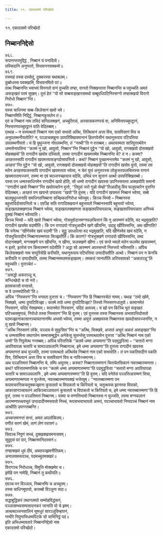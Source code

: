 ```yaml
---
title: ११. एकादसमो परिच्छेदो

---
```

११. एकादसमो परिच्छेदो  


## निब्बाननिद्देसो

७६८.  
रूपानन्तरमुद्दिट्ठं , निब्बानं यं पनादितो।  
तस्सिदानि अनुप्पत्तो, विभावननयक्कमो॥  
७६९.  
तस्माहं तस्स दस्सेतुं, दुक्करस्स यथाबलम्।  
दुब्बोधस्स पवक्खामि, विभावनमितो परं॥  
तत्थ निब्बानन्ति भवाभवं विननतो वानं वुच्चति तण्हा, वानतो निक्खन्तत्ता निब्बानन्ति च पवुच्चति अमतं असङ्खतं परमं सुखम्। वुत्तं हेतं ‘‘यो सो सब्बसङ्खारसमथो सब्बूपधिपटिनिस्सग्गो तण्हाक्खयो विरागो निरोधो निब्बान’’न्ति।  
७७०.  
यस्स चाधिगमा सब्ब-किलेसानं खयो भवे।  
निब्बानमिति निद्दिट्ठं, निब्बानकुसलेन तं॥  
एतं च निब्बानं नाम तयिदं सन्तिलक्खणं, अच्चुतिरसं, अस्सासकरणरसं वा, अनिमित्तपच्चुपट्ठानं, निस्सरणपच्चुपट्ठानं वाति वेदितब्बम्।  
एत्थाह – न परमत्थतो निब्बानं नाम एको सभावो अत्थि, तित्थियानं अत्ता विय, ससविसाणं विय च अनुपलब्भनीयतोति? न, पञ्ञाचक्खुना उपपरिक्खियमानानं हितगवेसीनं यथानुरूपाय पटिपत्तिया उपलब्भनीयतो। यं हि पुथुज्जना नोपलब्भन्ति, तं ‘‘नत्थी’’ति न वत्तब्बम्। अथायस्मता सारिपुत्तत्थेरेन धम्मसेनापतिना ‘‘कतमं नु खो, आवुसो, निब्बान’’न्ति निब्बानं पुट्ठेन ‘‘यो खो, आवुसो, रागक्खयो दोसक्खयो मोहक्खयो’’ति रागादीनं खयोव दस्सितो, तस्मा रागादीनं खयमत्तमेव निब्बानन्ति चे? तं न। कस्मा? अरहत्तस्सापि रागादीनं खयमत्तपसङ्गदोसापत्तितो। कथं? निब्बानं पुच्छानन्तरमेव ‘‘कतमं नु खो, आवुसो, अरहत्त’’न्ति पुट्ठेन ‘‘यो खो, आवुसो, रागक्खयो दोसक्खयो मोहक्खयो’’ति रागादीनं खयोव वुत्तो, तस्मा तव मतेन अरहत्तफलस्सापि रागादीनं खयमत्तता भवेय्य, न चेतं युत्तं अनुत्तरस्स लोकुत्तरफलचित्तस्स रागानं खयमत्ततापज्जनं, तस्मा मा एवं ब्यञ्जनच्छायाय वदेसि, उभिन्नं पन सुत्तानं अत्थो उपपरिक्खितब्बो।  
यस्स पन धम्मस्साधिगमेन रागादीनं खयो होति, सो धम्मो रागादीनं खयस्स उपनिस्सयत्ता अक्खयोपि समानो ‘‘रागादीनं खयो निब्बान’’न्ति खयोपचारेन वुत्तो, ‘‘तिपुसं जरो गुळो सेम्हो’’तिआदीसु विय फलूपचारेन वुत्तन्ति वेदितब्बम्। अरहत्तं पन खयन्ते उप्पन्नत्ता ‘‘खयो’’ति वुत्तम्। यदि रागादीनं खयमत्तं निब्बानं भवेय्य, सब्बे बालपुथुज्जनापि समधिगतनिब्बाना सच्छिकतनिरोधा भवेय्युम्। किञ्च भिय्यो – निब्बानस्स बहुत्तादिदोसापत्तितो च। एवञ्हि सति रागादिक्खयानं बहुभावतो निब्बानस्सापि बहुभावो भवेय्य, सङ्खतलक्खणञ्च निब्बानं भवेय्य, सङ्खतलक्खणत्ता सङ्खतपरियापन्नञ्च, सङ्खतपरियापन्नत्ता अनिच्चं दुक्खं निब्बानं भवेय्याति।  
किञ्च भिय्यो – यदि खयो निब्बानं भवेय्य, गोत्रभुवोदानमग्गफलचित्तानं किं नु आरम्मणं वदेसि, वद भद्रमुखाति? रागादीनं खयमेव वदामीति। किं पन रागादयो गोत्रभुआदीनं खणे खीयन्ति, उदाहु खीयिस्सन्ति, अथ खीणाति? किं पनेत्थ ‘‘खीणेस्वेव खयं वदामी’’ति। सुट्ठु उपधारेत्वा वद भद्रमुखाति, यदि खीणेस्वेव खयं वदेसि, न गोत्रभुचित्तादीनं निब्बानारम्मणता सिज्झतीति। किं कारणं? गोत्रभुक्खणे रागादयो खीयिस्सन्ति, तथा वोदानक्खणे, मग्गक्खणे पन खीयन्ति, न खीणा, फलक्खणे खीणा। एवं सन्ते भवतो मतेन फलमेव खयारम्मणं, न इतरे, इतरेसं पन किमारम्मणं वदेसीति ? अद्धा सो आरम्मणं अपस्सन्तो निरुत्तरो भविस्सति। अपिच किलेसक्खयो नाम सप्पुरिसेहि करीयति, यथानुरूपाय पटिपत्तिया उप्पादीयतीति अत्थो। निब्बानं पन न केनचि करीयति न उप्पादीयति, तस्मा निब्बानममतमसङ्खतम्। तमकतं जानातीति अरियसावको ‘‘अकतञ्ञू’’ति पवुच्चति। वुत्तञ्चेतं –  
७७१.  
‘‘असद्धो अकतञ्ञू च,  
सन्धिच्छेदो च यो नरो।  
हतावकासो वन्तासो,  
स वे उत्तमपोरिसो’’ति॥  
अपिच ‘‘निस्सरण’’न्ति भगवता वुत्तत्ता च। ‘‘निस्सरण’’न्ति हि निब्बानस्सेतं नामम्। यथाह ‘‘तयो खोमे, भिक्खवे, धम्मा दुप्पटिविज्झा। कतमे तयो धम्मा दुप्पटिविज्झा? तिस्सो निस्सरणधातुयो। कामानमेतं निस्सरणं, यदिदं नेक्खम्मम्। रूपानमेतं निस्सरणं, यदिदं अरूपम्। यं खो पन किञ्चि भूतं सङ्खतं पटिच्चसमुप्पन्नं, निरोधो तस्स निस्सरण’’न्ति हि वुत्तम्। एवं वुत्तस्स तस्स निब्बानस्स अभावपत्तिदोसतो पठमज्झानाकासानञ्चायतनानम्पि अभावो भवेय्य, तस्मा अयुत्तं अक्खयस्स निब्बानस्स खयदोसापज्जनन्ति, न तु खयो निब्बानम्।  
‘‘अत्थि निस्सरणं लोके, पञ्ञाय मे सुफुसित’’न्ति च ‘‘अत्थि, भिक्खवे, अजातं अभूतं अकतं असङ्खत’’न्ति च धम्मसामिना तथागतेन सम्मासम्बुद्धेन अनेकेसु सुत्तन्तेसु परमत्थवसेन वुत्तत्ता ‘‘अत्थि निब्बानं नाम एको धम्मो’’ति निट्ठमेत्थ गन्तब्बम्। अपिच परित्तत्तिके ‘‘कतमे धम्मा अप्पमाणा’’ति पदमुद्धरित्वा – ‘‘चत्तारो मग्गा अपरियापन्ना चत्तारि च सामञ्ञफलानि निब्बानञ्च, इमे धम्मा अप्पमाणा’’ति वुत्तत्ता रागादीनं खयस्स अप्पमाणत्तं कथं युज्जति, तस्मा परमत्थतो अत्थियेव निब्बानं नाम एको सभावोति। तं पन पकतिवादीनं पकति विय, तित्थियानं अत्ता विय च ससविसाणं विय च नाविज्जमानम्।  
अथ पञ्ञत्तिमत्तं निब्बानन्ति चे, तम्पि अयुत्तम्। कस्मा? निब्बानारम्मणानं चित्तचेतसिकानं नवत्तब्बारम्मणत्ता। कथं? परित्तारम्मणत्तिके च पन ‘‘कतमे धम्मा अप्पमाणारम्मणा’’ति पदमुद्धरित्वा ‘‘चत्तारो मग्गा अपरियापन्ना चत्तारि च सामञ्ञफलानि , इमे धम्मा अप्पमाणारम्मणा’’ति हि वुत्तम्। यदि पनेतेसं पञ्ञत्तिआरम्मणं सिया, अप्पमाणारम्मणता न युज्जेय्य, नवत्तब्बारम्मणपक्खं भजेय्युम्। ‘‘नवत्तब्बारम्मणा पन रूपावचरत्तिकचतुक्कज्झाना कुसलतो च विपाकतो च किरियतो च, चतुत्थस्स झानस्स विपाको, आकासानञ्चायतनं आकिञ्चञ्ञायतनं कुसलतो च विपाकतो च किरियतो च, इमे धम्मा नवत्तब्बारम्मणा’’ति हि वुत्तं, तस्मा न पञ्ञत्तिमत्तं निब्बानम्। यस्मा च पण्णत्तिभावो निब्बानस्स न युज्जति, तस्मा मग्गफलानं आरम्मणपच्चयभूतं उप्पादादीनमभावतो निच्चं, रूपसभावाभावतो अरूपं, पपञ्चाभावतो निप्पपञ्चं निब्बानं नाम अत्थीति उपगन्तब्बन्ति।  
७७२.  
अच्चन्तमनन्तं सन्तं, अमतं अपलोकितम्।  
पणीतं सरणं खेमं, ताणं लेणं परायणं॥  
७७३.  
सिवञ्च निपुणं सच्चं, दुक्खक्खयमनासवम्।  
सुदुद्दसं परं पारं, निब्बानमनिदस्सनं॥  
७७४.  
तण्हाक्खयं धुवं दीपं, अब्यापज्झमनीतिकम्।  
अनालयमरूपञ्च, पदमच्चुतमक्खरं॥  
७७५.  
विरागञ्च निरोधञ्च, विमुत्ति मोक्खमेव च।  
इमेहि पन नामेहि, निब्बानं तु कथीयति॥  
७७६.  
एवञ्च पन विञ्ञाय, निब्बानम्पि च अच्चुतम्।  
तस्स चाधिगमूपायो, कत्तब्बो विञ्ञुना सदा॥  
७७७.  
सद्धाबुद्धिकरं तथागतमते सम्मोहविद्धंसनं,  
पञ्ञासम्भवसम्पसादनकरं जानाति यो चे इमम्।  
अत्थब्यञ्जनसालिनं सुमधुरं सारञ्ञुविम्हापनं,  
गम्भीरे निपुणाभिधम्मपिटके सो याभिनिट्ठं पदं॥  
इति अभिधम्मावतारे निब्बाननिद्देसो नाम  
एकादसमो परिच्छेदो।  